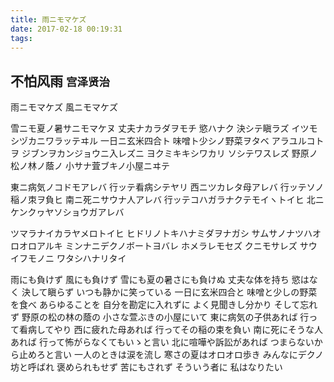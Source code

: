 ```yaml
---
title: 雨ニモマケズ
date: 2017-02-18 00:19:31
tags:
---
```

## 不怕风雨  <small>宫泽贤治</small>

雨ニモマケズ
風ニモマケズ

雪ニモ夏ノ暑サニモマケヌ
丈夫ナカラダヲモチ
慾ハナク
決シテ瞋ラズ
イツモシヅカニワラッテヰル
一日ニ玄米四合ト
味噌ト少シノ野菜ヲタベ
アラユルコトヲ
ジブンヲカンジョウニ入レズニ
ヨクミキキシワカリ
ソシテワスレズ
野原ノ松ノ林ノ蔭ノ
小サナ萓ブキノ小屋ニヰテ

東ニ病気ノコドモアレバ
行ッテ看病シテヤリ
西ニツカレタ母アレバ
行ッテソノ稲ノ朿ヲ負ヒ
南ニ死ニサウナ人アレバ
行ッテコハガラナクテモイヽトイヒ
北ニケンクヮヤソショウガアレバ

ツマラナイカラヤメロトイヒ
ヒドリノトキハナミダヲナガシ
サムサノナツハオロオロアルキ
ミンナニデクノボートヨバレ
ホメラレモセズ
クニモサレズ
サウイフモノニ
ワタシハナリタイ


雨にも負けず
風にも負けず
雪にも夏の暑さにも負けぬ
丈夫な体を持ち
慾はなく 決して瞋らず
いつも静かに笑っている
一日に玄米四合と
味噌と少しの野菜を食べ
あらゆることを
自分を勘定に入れずに
よく見聞きし分かり
そして忘れず
野原の松の林の蔭の
小さな萱ぶきの小屋にいて
東に病気の子供あれば
行って看病してやり
西に疲れた母あれば
行ってその稲の束を負い
南に死にそうな人あれば
行って怖がらなくてもいゝと言い
北に喧嘩や訴訟があれば
つまらないから止めろと言い
一人のときは涙を流し
寒さの夏はオロオロ歩き
みんなにデクノ坊と呼ばれ
褒められもせず
苦にもされず
そういう者に
私はなりたい
